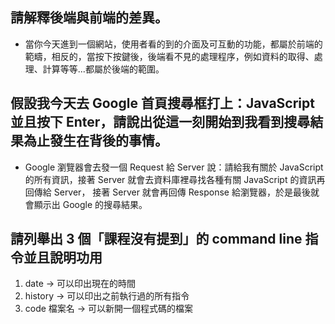 ## 請解釋後端與前端的差異。
- 當你今天進到一個網站，使用者看的到的介面及可互動的功能，都屬於前端的範疇，相反的，當按下按鍵後，後端看不見的處理程序，例如資料的取得、處理、計算等等...都屬於後端的範圍。

## 假設我今天去 Google 首頁搜尋框打上：JavaScript 並且按下 Enter，請說出從這一刻開始到我看到搜尋結果為止發生在背後的事情。
- Google 瀏覽器會去發一個 Request 給 Server 說：請給我有關於 JavaScript 的所有資訊，接著 Server 就會去資料庫裡尋找各種有關 JavaScript 的資訊再回傳給 Server，
接著 Server 就會再回傳 Response 給瀏覽器，於是最後就會顯示出 Google 的搜尋結果。

## 請列舉出 3 個「課程沒有提到」的 command line 指令並且說明功用
1. date -> 可以印出現在的時間
2. history -> 可以印出之前執行過的所有指令
3. code 檔案名 -> 可以新開一個程式碼的檔案